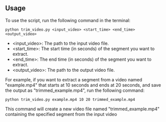 ## Usage
To use the script, run the following command in the terminal:
```
python trim_video.py <input_video> <start_time> <end_time> <output_video>
```
- <input_video>: The path to the input video file.
- <start_time>: The start time (in seconds) of the segment you want to extract.
- <end_time>: The end time (in seconds) of the segment you want to extract.
- <output_video>: The path to the output video file.

For example, if you want to extract a segment from a video named "example.mp4" that starts at 10 seconds and ends at 20 seconds, and save the output as "trimmed_example.mp4", run the following command:
```
python trim_video.py example.mp4 10 20 trimmed_example.mp4
```
This command will create a new video file named "trimmed_example.mp4" containing the specified segment from the input video